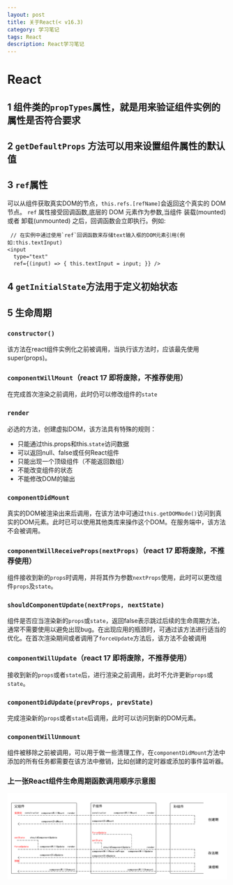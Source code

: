 ```yaml
---
layout: post
title: 关于React(< v16.3)
category: 学习笔记
tags: React
description: React学习笔记
---
```


# React
## 1 组件类的`propTypes`属性，就是用来验证组件实例的属性是否符合要求
## 2 `getDefaultProps` 方法可以用来设置组件属性的默认值
## 3 `ref`属性
可以从组件获取真实DOM的节点，`this.refs.[refName]`会返回这个真实的 DOM 节点。
`ref` 属性接受回调函数,底层的 DOM 元素作为参数,当组件 装载(mounted) 或者 卸载(unmounted) 之后，回调函数会立即执行。例如:

     // 在实例中通过使用`ref`回调函数来存储text输入框的DOM元素引用(例如:this.textInput)
    <input
      type="text"
      ref={(input) => { this.textInput = input; }} />

## 4 `getInitialState`方法用于定义初始状态
## 5 生命周期
### `constructor()`
该方法在react组件实例化之前被调用，当执行该方法时，应该最先使用super(props)。
### `componentWillMount`（react 17 即将废除，不推荐使用）
在完成首次渲染之前调用，此时仍可以修改组件的`state`
### `render`
必选的方法，创建虚拟DOM，该方法具有特殊的规则：
   * 只能通过this.props和this.`state`访问数据
   * 可以返回null、false或任何React组件
   * 只能出现一个顶级组件（不能返回数组）
   * 不能改变组件的状态
   * 不能修改DOM的输出

### `componentDidMount`
真实的DOM被渲染出来后调用，在该方法中可通过`this.getDOMNode()`访问到真实的DOM元素。此时已可以使用其他类库来操作这个DOM。在服务端中，该方法不会被调用。
### `componentWillReceiveProps(nextProps)`（react 17 即将废除，不推荐使用）
组件接收到新的`props`时调用，并将其作为参数`nextProps`使用，此时可以更改组件`props`及`state`。
### `shouldComponentUpdate(nextProps, nextState)`
组件是否应当渲染新的`props`或`state`，返回false表示跳过后续的生命周期方法，通常不需要使用以避免出现bug。在出现应用的瓶颈时，可通过该方法进行适当的优化。在首次渲染期间或者调用了`forceUpdate`方法后，该方法不会被调用
### `componentWillUpdate`（react 17 即将废除，不推荐使用）
接收到新的`props`或者`state`后，进行渲染之前调用，此时不允许更新`props`或`state`。
### `componentDidUpdate(prevProps, prevState)`
完成渲染新的`props`或者`state`后调用，此时可以访问到新的DOM元素。
### `componentWillUnmount`
组件被移除之前被调用，可以用于做一些清理工作，在`componentDidMount`方法中添加的所有任务都需要在该方法中撤销，比如创建的定时器或添加的事件监听器。
### 上一张React组件生命周期函数调用顺序示意图
![React组件生命周期函数调用顺序示意图](/assets/img/postImg/react-life-circle.png)
